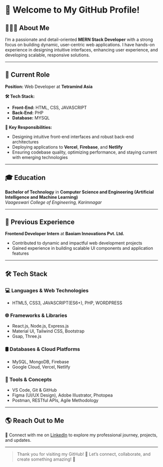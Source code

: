 # 🌟 Welcome to My GitHub Profile!

## 👨🏻‍💻 About Me  
I’m a passionate and detail-oriented **MERN Stack Developer** with a strong focus on building dynamic, user-centric web applications. I have hands-on experience in designing intuitive interfaces, enhancing user experience, and developing scalable, responsive solutions.

---

## 🚀 Current Role  
**Position:** Web Developer at **Tetramind Asia**  

**🛠 Tech Stack:**  
- **Front-End:** HTML, CSS, JAVASCRIPT  
- **Back-End:** PHP  
- **Database:** MYSQL  

**📌 Key Responsibilities:**  
- Designing intuitive front-end interfaces and robust back-end architectures  
- Deploying applications to **Vercel**, **Firebase**, and **Netlify**  
- Ensuring codebase quality, optimizing performance, and staying current with emerging technologies  

---

## 🎓 Education  
**Bachelor of Technology** in **Computer Science and Engineering (Artificial Intelligence and Machine Learning)**  
*Vaageswari College of Engineering, Karimnagar*

---

## 💼 Previous Experience  
**Frontend Developer Intern** at **Baoiam Innovations Pvt. Ltd.**  
- Contributed to dynamic and impactful web development projects  
- Gained experience in building scalable UI components and application features  

---

## 🛠 Tech Stack  

### 💻 Languages & Web Technologies  
- HTML5, CSS3, JAVASCRIPT(ES6+), PHP, WORDPRESS 

### 🌐 Frameworks & Libraries  
- React.js, Node.js, Express.js  
- Material UI, Tailwind CSS, Bootstrap
- Gsap, Three.js 

### 🛢 Databases & Cloud Platforms  
- MySQL, MongoDB, Firebase  
- Google Cloud, Vercel, Netlify 

### 🔧 Tools & Concepts  
- VS Code, Git & GitHub  
- Figma (UI/UX Design), Adobe Illustrator, Photopea  
- Postman, RESTful APIs, Agile Methodology  

---

## 🌎 Reach Out to Me  
💼 Connect with me on [LinkedIn](https://www.linkedin.com/in/ajaydev01?utm_source=share&utm_campaign=share_via&utm_content=profile&utm_medium=android_app) to explore my professional journey, projects, and updates.
 
---

> Thank you for visiting my GitHub! 🚀 Let’s connect, collaborate, and create something amazing! 🌟
